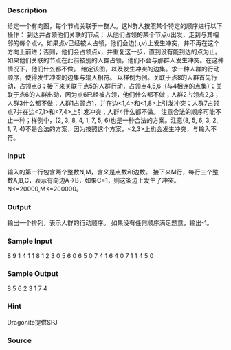 
### Description
给定一个有向图，每个节点关联于一群人。这N群人按照某个特定的顺序进行以下操作：
到达并占领他们关联的节点；
从他们占领的某个节点u出发，走到与其相邻的每个点v。如果点v已经被人占领，他们会边(u,v)上发生冲突，并不再在这个方向上前进；否则，他们会占领点v，并重复这一步，直到没有能到达的点为止。
如果他们关联的节点在此前被别的人群占领，他们不会与那群人发生冲突。在这种情况下，他们什么都不做。
给定该图，以及发生冲突的边集。求一种人群的行动顺序，使得发生冲突的边集与输入相符。
以样例为例。关联于点8的人群首先行动，占领点8；接下来关联于点5的人群行动，占领点4,5,6（与4相连的点集）；关联于点6的人群出动，因为点6已经被占领，他们什么都不做；人群2占领点2,3；人群3什么都不做；人群1占领点1，并在边<1,4>和<1,8>上引发冲突；人群7占领点7并在边<7,1>和<7,4>上引发冲突；人群4什么都不做。
注意合法的顺序可能不止一种；样例中，(2, 3, 8, 4, 1, 7, 5, 6)也是一种合法的方案。注意(8, 5, 6, 3, 2, 1, 7, 4)不是合法的方案，因为按照这个方案，<2,3>上也会发生冲突，与输入不符。

### Input
输入的第一行包含两个整数N,M，含义是点数和边数。
接下来M行，每行三个整数A,B,C，表示有向边A->B，如果C=1，则这条边上发生了冲突。
N<=20000,M<=200000。

### Output
输出一个排列，表示人群的行动顺序。
如果没有任何顺序满足题意，输出-1。

### Sample Input
8 9
1 4 1
1 8 1
2 3 0
5 6 0
6 5 0
7 4 1
6 4 0
7 1 1
4 5 0


### Sample Output
8 5 6 2 3 1 7 4

### Hint
Dragonite提供SPJ
### Source
